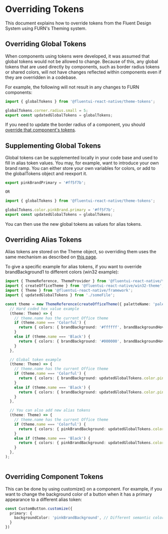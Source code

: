 # Overriding Tokens

This document explains how to override tokens from the Fluent Design System using FURN's Theming system.

## Overriding Global Tokens

When components using tokens were developed, it was assumed that global tokens would not be allowed to change. Because of this, any global tokens that are used directly by components, such as border radius tokens or shared colors, will not have changes reflected within components even if they are overridden in a codebase.

For example, the following will not result in any changes to FURN components:

```ts
import { globalTokens } from '@fluentui-react-native/theme-tokens';

globalTokens.corner.radius.small = 5;
export const updatedGlobalTokens = globalTokens;
```

If you need to update the border radius of a component, you should [override that component's tokens](#overriding-component-tokens).

## Supplementing Global Tokens

Global tokens can be supplemented locally in your code base and used to fill in alias token values. You may, for example, want to introduce your own brand ramp. You can either store your own variables for colors, or add to the globalTokens object and reexport it.

```ts
export pinkBrandPrimary = '#ff5f7b';

OR

import { globalTokens } from '@fluentui-react-native/theme-tokens';

globalTokens.color.pinkBrand.primary = '#ff5f7b';
export const updatedGlobalTokens = globalTokens;
```

You can then use the new global tokens as values for alias tokens.

## Overriding Alias Tokens

Alias tokens are stored on the Theme object, so overriding them uses the same mechanism as described on [this page](../CustomTheme.md).

To give a specific example for alias tokens, if you want to override brandBackground1 to different colors (win32 example):

```ts
import { ThemeReference, ThemeProvider } from '@fluentui-react-native/theme';
import { createOfficeTheme } from '@fluentui-react-native/win32-theme';
import { Theme } from '@fluentui-react-native/framework';
import { updatedGlobalTokens } from './someFile';

const theme = new ThemeReference(createOfficeTheme({ paletteName: 'palette' }),
  // Hard coded hex value example
  (theme: Theme) => {
    // theme.name has the current Office theme
    if (theme.name === 'Colorful') {
      return { colors: { brandBackground: '#ffffff', brandBackgroundHover: '#ffff00' }},
    }
    else if (theme.name === 'Black') {
      return { colors: { brandBackground: '#000000', brandBackgroundHover: '#00ffff' }},
    }
  },

  // Global token example
  (theme: Theme) => {
    // theme.name has the current Office theme
    if (theme.name === 'Colorful') {
      return { colors: { brandBackground: updatedGlobalTokens.color.pinkBrand.primary }},
    }
    else if (theme.name === 'Black') {
      return { colors: { brandBackground: updatedGlobalTokens.color.pinkBrand.shade10 }},
    }
  },

  // You can also add new alias tokens
  (theme: Theme) => {
    // theme.name has the current Office theme
    if (theme.name === 'Colorful') {
      return { colors: { pinkBrandBackground: updatedGlobalTokens.color.pinkBrand.primary }},
    }
    else if (theme.name === 'Black') {
      return { colors: { pinkBrandBackground: updatedGlobalTokens.color.pinkBrand.shade10 }},
    }
  },
);
```

```ts

```

## Overriding Component Tokens

This can be done by using customize() on a component.
For example, if you want to change the background color of a button when it has a primary appearance to a different alias token:

```ts
const CustomButton.customize({
  primary: {
    backgroundColor: 'pinkBrandBackground', // Different semantic color
  }
})
```

